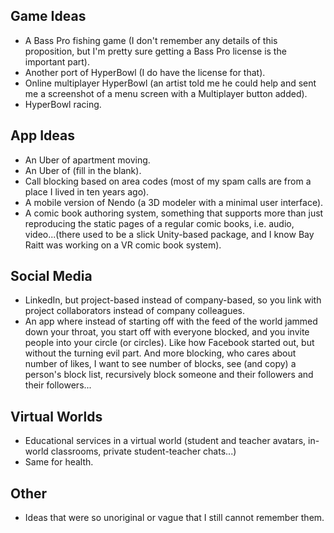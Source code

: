 ## Game Ideas

- A Bass Pro fishing game (I don't remember any details of this proposition, but I'm pretty sure getting a Bass Pro license is the important part).
- Another port of HyperBowl (I do have the license for that).
- Online multiplayer HyperBowl (an artist told me he could help and sent me a screenshot of a menu screen with a Multiplayer button added).
- HyperBowl racing.

## App Ideas

- An Uber of apartment moving.
- An Uber of (fill in the blank).
- Call blocking based on area codes (most of my spam calls are from a place I lived in ten years ago).
- A mobile version of Nendo (a 3D modeler with a minimal user interface).
- A comic book authoring system, something that supports more than just reproducing the static pages of a regular comic books, i.e. audio, video...(there used to be a slick Unity-based package, and I know Bay Raitt was working on a VR comic book system).

## Social Media

- LinkedIn, but project-based instead of company-based, so you link with project collaborators instead of company colleagues.
- An app where instead of starting off with the feed of the world jammed down your throat, you start off with everyone blocked, and you invite people into your circle (or circles). Like how Facebook started out, but without the turning evil part. And more blocking, who cares about number of likes, I want to see number of blocks, see (and copy) a person's block list, recursively block someone and their followers and their followers...

## Virtual Worlds

- Educational services in a virtual world (student and teacher avatars, in-world classrooms, private student-teacher chats...)
- Same for health.

## Other

- Ideas that were so unoriginal or vague that I still cannot remember them.

